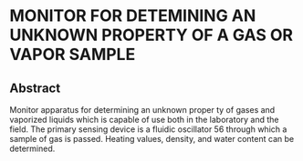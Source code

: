 # MONITOR FOR DETEMINING AN UNKNOWN PROPERTY OF A GAS OR VAPOR SAMPLE

## Abstract
Monitor apparatus for determining an unknown proper ty of gases and vaporized liquids which is capable of use both in the laboratory and the field. The primary sensing device is a fluidic oscillator 56 through which a sample of gas is passed. Heating values, density, and water content can be determined.